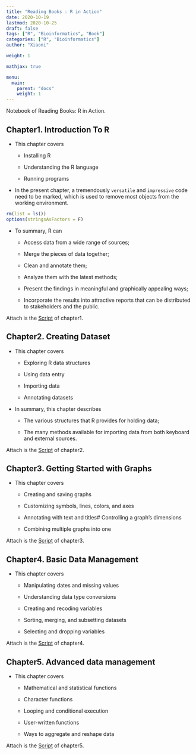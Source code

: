 ```yaml
---
title: "Reading Books : R in Action"
date: 2020-10-19
lastmod: 2020-10-25
draft: false
tags: ["R", "Bioinformatics", "Book"]
categories: ["R", "Bioinformatics"]
author: "Xiaoni"

weight: 1

mathjax: true

menu:
  main:
    parent: "docs"
    weight: 1
---
```


Notebook of Reading Books: R in Action.

<!--more-->

## Chapter1. Introduction To R

- This chapter covers
  
  - Installing R
  
  - Understanding the R language
  
  - Running programs

- In the present chapter, a tremendously `versatile` and `impressive` code need to be marked, which is used to remove most objects from the working environment.

```r
rm(list = ls())
options(stringsAsFactors = F)
```

- To summary, R can
  
  - Access data from a wide range of sources;
  
  - Merge the pieces of data together;
  
  - Clean and annotate them;
  
  - Analyze them with the latest methods;
  
  - Present the findings in meaningful and graphically appealing ways;
  
  - Incorporate the results into attractive reports that can be distributed to stakeholders and the public.

Attach is the [Script](chapter1.R) of chapter1.

## Chapter2. Creating Dataset

- This chapter covers
  
  - Exploring R data structures
  
  - Using data entry
  
  - Importing data
  
  - Annotating datasets

- In summary, this chapter describes
  
  - The various structures that R provides for holding data;
  
  - The many methods available for importing data from both keyboard and external sources.

Attach is the [Script](chapter2.R) of chapter2.

## Chapter3. Getting Started with Graphs

- This chapter covers
  
  - Creating and saving graphs
  
  - Customizing symbols, lines, colors, and axes
  
  - Annotating with text and titles#   Controlling a graph’s dimensions
  
  - Combining multiple graphs into one
  
Attach is the [Script](chapter3.R) of chapter3.

## Chapter4. Basic Data Management

- This chapter covers
  
  - Manipulating dates and missing values
  
  - Understanding data type conversions
  
  - Creating and recoding variables
  
  - Sorting, merging, and subsetting datasets
  
  - Selecting and dropping variables

Attach is the [Script](chapter4.R) of chapter4.

## Chapter5. Advanced data management

- This chapter covers
  
  - Mathematical and statistical functions
  
  - Character functions
  
  - Looping and conditional execution
  
  - User-written functions
  
  - Ways to aggregate and reshape data

Attach is the [Script](chapter5.R) of chapter5.
